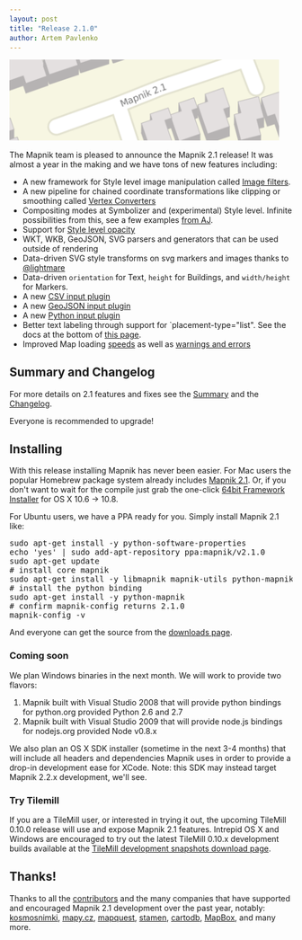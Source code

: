 ```yaml
---
layout: post
title: "Release 2.1.0"
author: Artem Pavlenko
---
```


<img alt="release 2.1" src="/images/release-2.1.png" width="480"/>

The Mapnik team is pleased to announce the Mapnik 2.1 release! It was almost a year in the making and we have tons of new features including:

* A new framework for Style level image manipulation called [Image filters](http://mapnik.org/news/2012/04/26/image-filters/).
* A new pipeline for chained coordinate transformations like clipping or smoothing called [Vertex Converters](http://mapbox.com/blog/expanding-mapnik-carto/)
* Compositing modes at Symbolizer and (experimental) Style level. Infinite possibilities from this, see a few examples [from AJ](http://mapbox.com/blog/tilemill-compositing-operations-preview/).
* Support for [Style level opacity](https://github.com/mapnik/mapnik/issues/314)
* WKT, WKB, GeoJSON, SVG parsers and generators that can be used outside of rendering
* Data-driven SVG style transforms on svg markers and images thanks to [@lightmare](https://github.com/lightmare)
* Data-driven `orientation` for Text, `height` for Buildings, and `width/height` for Markers.
* A new [CSV input plugin](https://github.com/mapnik/mapnik/wiki/CSV-Plugin)
* A new [GeoJSON input plugin](https://github.com/mapnik/mapnik/wiki/GeoJSON-Plugin)
* A new [Python input plugin](https://github.com/mapnik/mapnik/wiki/Python-Plugin)
* Better text labeling through support for `placement-type="list". See the docs at the bottom of [this page](https://github.com/mapnik/mapnik/wiki/TextSymbolizer).
* Improved Map loading [speeds](/news/2012/04/06/faster-map-loading/) as well as [warnings and errors](https://github.com/mapnik/mapnik/issues/1441)

## Summary and Changelog

For more details on 2.1 features and fixes see the [Summary](https://github.com/mapnik/mapnik/wiki/MapnikReleases) and the [Changelog](https://github.com/mapnik/mapnik/wiki/Release2.1.0).

Everyone is recommended to upgrade!

## Installing

With this release installing Mapnik has never been easier. For Mac users the popular Homebrew package system already includes [Mapnik 2.1](https://github.com/mxcl/homebrew/commit/0d115ce857e8990c25dcb15d0cf647500faa8b2c). Or, if you don't want to wait for the compile just grab the one-click [64bit Framework Installer](https://github.com/downloads/mapnik/mapnik/mapnik-v2.1.2.dmg) for OS X 10.6 -> 10.8.

For Ubuntu users, we have a PPA ready for you. Simply install Mapnik 2.1 like:
<pre>
sudo apt-get install -y python-software-properties
echo 'yes' | sudo add-apt-repository ppa:mapnik/v2.1.0
sudo apt-get update
# install core mapnik
sudo apt-get install -y libmapnik mapnik-utils python-mapnik
# install the python binding
sudo apt-get install -y python-mapnik
# confirm mapnik-config returns 2.1.0
mapnik-config -v
</pre>

And everyone can get the source from the [downloads page](http://mapnik.org/download/).


### Coming soon
We plan Windows binaries in the next month. We will work to provide two flavors:

1. Mapnik built with Visual Studio 2008 that will provide python bindings for python.org provided Python 2.6 and 2.7
1. Mapnik built with Visual Studio 2009 that will provide node.js bindings for nodejs.org provided Node v0.8.x

We also plan an OS X SDK installer (sometime in the next 3-4 months) that will include all headers and dependencies Mapnik uses in order to provide a drop-in development ease for XCode. Note: this SDK may instead target Mapnik 2.2.x development, we'll see.

### Try Tilemill

If you are a TileMill user, or interested in trying it out, the upcoming TileMill 0.10.0 release will use and expose Mapnik 2.1 features. Intrepid OS X and Windows are encouraged to try out the latest TileMill 0.10.x development builds available at the [TileMill development snapshots download page](https://github.com/mapbox/tilemill/downloads).

## Thanks!

Thanks to all the [contributors](https://github.com/mapnik/mapnik/graphs/contributors) and the many companies that have supported and encouraged Mapnik 2.1 development over the past year, notably:
[kosmosnimki](http://kosmosnimki.ru/), [mapy.cz](http://mapy.cz/), [mapquest](http://mapquest.com/), [stamen](http://stamen.com/), [cartodb](http://cartodb.com/), [MapBox](http://mapbox.com), and many more.
